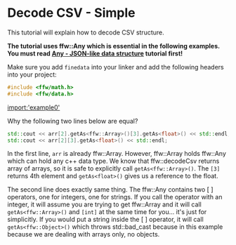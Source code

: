 # Decode CSV - Simple

This tutorial will explain how to decode CSV structure. 

**The tutorial uses ffw::Any which is essential in the following examples. You must read [Any - JSON-like data structure](math-var.html) tutorial first!**

Make sure you add `finedata` into your linker and add the following headers into your project:

```cpp
#include <ffw/math.h>
#include <ffw/data.h>
```

[import:'example0'](../../examples/data/csv_simple.cpp)

Why the following two lines below are equal?

```cpp
std::cout << arr[2].getAs<ffw::Array>()[3].getAs<float>() << std::endl;
std::cout << arr[2][3].getAs<float>() << std::endl;
```

In the first line, `arr` is already ffw::Array. However, ffw::Array holds ffw::Any which can hold any c++ data type. We know that ffw::decodeCsv returns array of arrays, so it is safe to explicitly call `getAs<ffw::Array>()`. The `[3]` returns 4th element and `getAs<float>()` gives us a reference to the float.

The second line does exactly same thing. The ffw::Any contains two [ ] operators, one for integers, one for strings. If you call the operator with an integer, it will assume you are trying to get ffw::Array and it will call `getAs<ffw::Array>()` and `[int]` at the same time for you... it's just for simplicitly. If you would put a string inside the [ ] operator, it will call `getAs<ffw::Object>()` which throws std::bad_cast because in this example because we are dealing with arrays only, no objects.